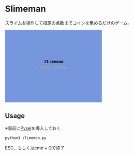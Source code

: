 # Slimeman

スライムを操作して指定の点数までコインを集めるだけのゲーム。

![Gif](playmovie.gif)

## Usage

※事前に[Pyxel](https://github.com/kitao/pyxel)を導入しておく

```bash
python3 slimeman.py
```

ESC、もしくはcmd + Qで終了